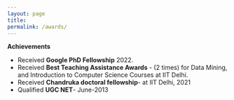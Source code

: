 ```yaml
---
layout: page
title: 
permalink: /awards/
---
```


**Achievements**
- Received **Google PhD Fellowship** 2022.
- Received **Best Teaching Assistance Awards** - (2 times) for Data Mining, and Introduction to Computer Science Courses at IIT Delhi.
- Received **Chandruka doctoral fellowship**- at IIT Delhi, 2021
- Qualified **UGC NET**- June-2013
 




